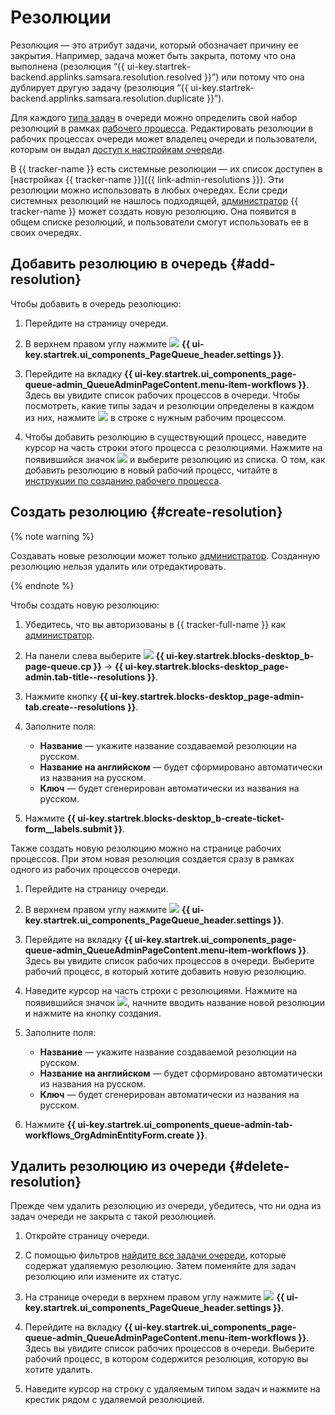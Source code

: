 # Резолюции

Резолюция — это атрибут задачи, который обозначает причину ее закрытия. Например, задача может быть закрыта, потому что она выполнена (резолюция <q>{{ ui-key.startrek-backend.applinks.samsara.resolution.resolved }}</q>) или потому что она дублирует другую задачу (резолюция <q>{{ ui-key.startrek-backend.applinks.samsara.resolution.duplicate }}</q>).

Для каждого [типа задач](./add-ticket-type.md) в очереди можно определить свой набор резолюций в рамках [рабочего процесса](./add-workflow.md). Редактировать резолюции в рабочих процессах очереди может владелец очереди и пользователи, которым он выдал [доступ к настройкам очереди](queue-access.md).

В {{ tracker-name }} есть системные резолюции — их список доступен в [настройках {{ tracker-name }}]({{ link-admin-resolutions }}). Эти резолюции можно использовать в любых очередях. Если среди системных резолюций не нашлось подходящей, [администратор](../role-model.md) {{ tracker-name }} может создать новую резолюцию. Она появится в общем списке резолюций, и пользователи смогут использовать ее в своих очередях.

## Добавить резолюцию в очередь {#add-resolution}

Чтобы добавить в очередь резолюцию:

1. Перейдите на страницу очереди.

1. В верхнем правом углу нажмите ![](../../_assets/tracker/svg/settings-old.svg) **{{ ui-key.startrek.ui_components_PageQueue_header.settings }}**.

1. Перейдите на вкладку **{{ ui-key.startrek.ui_components_page-queue-admin_QueueAdminPageContent.menu-item-workflows }}**. Здесь вы увидите список рабочих процессов в очереди. Чтобы посмотреть, какие типы задач и резолюции определены в каждом из них, нажмите ![](../../_assets/tracker/svg/arrow.svg) в строке с нужным рабочим процессом.

1. Чтобы добавить резолюцию в существующий процесс, наведите курсор на часть строки этого процесса с резолюциями. Нажмите на появившийся значок ![](../../_assets/tracker/svg/add-filter.svg) и выберите резолюцию из списка. О том, как добавить резолюцию в новый рабочий процесс, читайте в [инструкции по созданию рабочего процесса](./add-workflow.md#create).

## Создать резолюцию {#create-resolution}

{% note warning %}

Создавать новые резолюции может только [администратор](../role-model.md). Созданную резолюцию нельзя удалить или отредактировать.

{% endnote %}

Чтобы создать новую резолюцию:

1. Убедитесь, что вы авторизованы в {{ tracker-full-name }} как [администратор](../role-model.md).

1. На панели слева выберите ![](../../_assets/tracker/svg/admin.svg) **{{ ui-key.startrek.blocks-desktop_b-page-queue.cp }}** → **{{ ui-key.startrek.blocks-desktop_page-admin.tab-title--resolutions }}**.

1. Нажмите кнопку **{{ ui-key.startrek.blocks-desktop_page-admin-tab.create--resolutions }}**.

1. Заполните поля:
   * **Название** — укажите название создаваемой резолюции на русском.
   * **Название на английском** — будет сформировано автоматически из названия на русском.
   * **Ключ** — будет сгенерирован автоматически из названия на русском.

1. Нажмите **{{ ui-key.startrek.blocks-desktop_b-create-ticket-form__labels.submit }}**.

Также создать новую резолюцию можно на странице рабочих процессов. При этом новая резолюция создается сразу в рамках одного из рабочих процессов очереди.

1. Перейдите на страницу очереди.

1. В верхнем правом углу нажмите ![](../../_assets/tracker/svg/settings-old.svg) **{{ ui-key.startrek.ui_components_PageQueue_header.settings }}**.

1. Перейдите на вкладку **{{ ui-key.startrek.ui_components_page-queue-admin_QueueAdminPageContent.menu-item-workflows }}**. Здесь вы увидите список рабочих процессов в очереди. Выберите рабочий процесс, в который хотите добавить новую резолюцию.

1. Наведите курсор на часть строки с резолюциями. Нажмите на появившийся значок ![](../../_assets/tracker/svg/add-filter.svg), начните вводить название новой резолюции и нажмите на кнопку создания.

1. Заполните поля:
   * **Название** — укажите название создаваемой резолюции на русском.
   * **Название на английском** — будет сформировано автоматически из названия на русском.
   * **Ключ** — будет сгенерирован автоматически из названия на русском.

1. Нажмите **{{ ui-key.startrek.ui_components_queue-admin-tab-workflows_OrgAdminEntityForm.create }}**.

## Удалить резолюцию из очереди {#delete-resolution}

Прежде чем удалить резолюцию из очереди, убедитесь, что ни одна из задач очереди не закрыта с такой резолюцией.

1. Откройте страницу очереди.

1. С помощью фильтров [найдите все задачи очереди](quick-filters.md), которые содержат удаляемую резолюцию. Затем поменяйте для задач резолюцию или измените их статус.

1. На странице очереди в верхнем правом углу нажмите ![](../../_assets/tracker/svg/settings-old.svg) **{{ ui-key.startrek.ui_components_PageQueue_header.settings }}**.

1. Перейдите на вкладку **{{ ui-key.startrek.ui_components_page-queue-admin_QueueAdminPageContent.menu-item-workflows }}**. Здесь вы увидите список рабочих процессов в очереди. Выберите рабочий процесс, в котором содержится резолюция, которую вы хотите удалить.

1. Наведите курсор на строку с удаляемым типом задач и нажмите на крестик рядом с удаляемой резолюцией.
